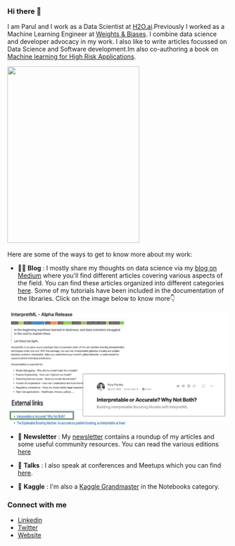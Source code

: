 ### Hi there 👋

I am Parul and I work as a Data Scientist at [H2O.ai](www.h2o.ai).Previously I worked as a Machine Learning Engineer at [Weights & Biases](https://wandb.ai/site). I combine data science and developer advocacy in my work. I also like to write articles focussed on Data Science and Software development.Im also co-authoring a book on [Machine learning for High Risk Applications](https://learning.oreilly.com/library/view/machine-learning-for/9781098102425/cover.html).

<img src="https://learning.oreilly.com/api/v2/epubs/urn:orm:book:9781098102425/files/assets/cover_ER_sponsor.png" width="300" height="400">

Here are some of the ways to get to know more about my work:

* ✍🏻 **Blog** : I mostly share my thoughts on data science via my [blog on Medium](https://medium.com/@pandeyparul) where you'll find different articles covering various aspects of the field. You can find these articles organized into different categories [here](https://github.com/parulnith/Data-Science-Articles). Some of my tutorials have been included in the documentation of the libraries. Click on the image below to know more👇

<a href="Presentation1.pdf" class="image fit"><img src="article.png" alt=""></a>

* 💌 **Newsletter** : My [newsletter](https://www.linkedin.com/newsletters/breaking-the-jargons-6868134084640555008) contains a roundup of my articles and some useful community resources. You can read the various editions [here](http://newsletter.breakingthejargons.com/?via=twitter-profile-webview)

* 🎤 **Talks** : I also speak at conferences and Meetups which you can find [here](https://parulpandey.com/talks-2/).

* 🏅 **Kaggle** : I'm also a [Kaggle Grandmaster](https://www.kaggle.com/parulpandey) in the Notebooks category.



### Connect with me
* [Linkedin](tinyurl.com/parulpandey)
* [Twitter](https://twitter.com/pandeyparul)
* [Website](https://parulpandey.com)

